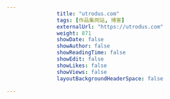 ```yaml
---
                title: "utrodus.com"
                tags: [作品集网站, 博客]
                externalUrl: "https://utrodus.com"
                weight: 871
                showDate: false
                showAuthor: false
                showReadingTime: false
                showEdit: false
                showLikes: false
                showViews: false
                layoutBackgroundHeaderSpace: false
                
---
```


